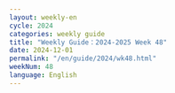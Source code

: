 ```yaml
---
layout: weekly-en
cycle: 2024
categories: weekly guide
title: "Weekly Guide：2024-2025 Week 48"
date: 2024-12-01
permalink: "/en/guide/2024/wk48.html"
weekNum: 48
language: English
---
```

